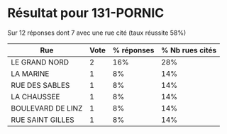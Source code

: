 # Résultat pour 131-PORNIC

Sur 12 réponses dont 7 avec une rue cité (taux réussite 58%)

| Rue | Vote | % réponses | % Nb rues cités|
|-----|------|------------|----------------|
| LE GRAND NORD | 2 | 16% | 28%|
| LA MARINE | 1 | 8% | 14%|
| RUE DES SABLES | 1 | 8% | 14%|
| LA CHAUSSEE | 1 | 8% | 14%|
| BOULEVARD DE LINZ | 1 | 8% | 14%|
| RUE SAINT GILLES | 1 | 8% | 14%|
